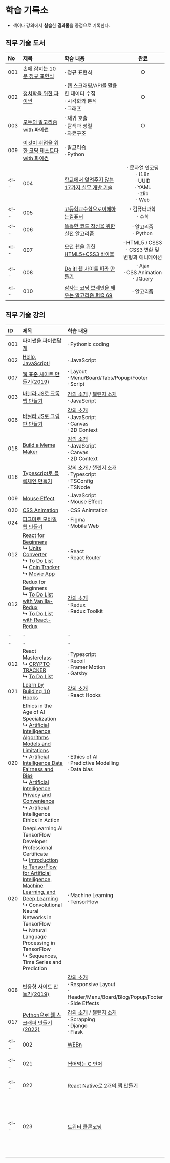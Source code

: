 # **학습 기록소**

* 책이나 강의에서 **실습**한 **결과물**을 중점으로 기록한다.

## 직무 기술 도서
|No|제목|학습 내용|완료|
|:---|:---|:---|:---:|
|001|[손에 잡히는 10분 정규 표현식](https://github.com/hwahyeon/book-learn-regex)|· 정규 표현식|○|
|002|[정치학을 위한 파이썬](https://github.com/hwahyeon/book-python-politics)|· 웹 스크래핑/API를 활용한 데이터 수집<br>· 시각화와 분석<br>· 그래프|○|
|003|[모두의 알고리즘 with 파이썬](https://github.com/hwahyeon/book-py-algoeveryone)|· 재귀 호출<br>· 탐색과 정렬<br>· 자료구조|○|
|009|[이것이 취업을 위한 코딩 테스트다 with 파이썬](https://github.com/hwahyeon/book-pycotest-guide)|· 알고리즘 <br>· Python||
<!--|004|[학교에서 알려주지 않는 17가지 실무 개발 기술](https://github.com/hwahyeon/book-17skills)|· 문자열 인코딩<br>· i18n<br>· UUID<br>· YAML<br>· zlib<br>· Web||-->
<!--|005|[고등학교수학으로이해하는컴퓨터](https://github.com/hwahyeon/book-through-math)|· 컴퓨터과학 <br>· 수학||-->
<!--|006|[똑똑한 코드 작성을 위한 실전 알고리즘](https://github.com/hwahyeon/book-learn-algo)|· 알고리즘 <br>· Python||-->
<!--|007|[모던 웹을 위한 HTML5+CSS3 바이블](https://github.com/hwahyeon/book-html5css3)|· HTML5 / CSS3 <br>· CSS3 변환 및 변형과 애니메이션||-->
<!--|008|[Do it! 웹 사이트 따라 만들기](https://github.com/hwahyeon/book-doit-website)|· Ajax <br>· CSS Animation <br>· JQuery||-->
<!--|010|[잠자는 코딩 브레인을 깨우는 알고리즘 퍼즐 69](https://github.com/hwahyeon/book-algorithms-69)|· 알고리즘||-->


## 직무 기술 강의
|ID|제목|학습 내용|완료|
|:---|:---|:---|:---:|
|001|[파이썬을 파이썬답게](https://github.com/hwahyeon/class-pylikepy)|· Pythonic coding|○|
|002|[Hello, JavaScript!](https://github.com/hwahyeon/class-hello-js)|· JavaScript|○|
|007|[웹 표준 사이트 만들기(2019)](https://github.com/hwahyeon/class-wb-stadndard)|· Layout<br>· Menu/Board/Tabs/Popup/Footer<br>· Script|○|
|003|[바닐라 JS로 크롬 앱 만들기](https://github.com/hwahyeon/js-browser)|[강의 소개](https://nomadcoders.co/javascript-for-beginners) / [챌린지 소개](https://nomadcoders.co/vanillajs-challenge)<br>· JavaScript|○<br>[ⓒ](https://nomadcoders.co/certs/4cfec4d7-7beb-4cf5-b0b9-04d7c63259f4)|
|006|[바닐라 JS로 그림판 만들기](https://github.com/hwahyeon/js-painter)|[강의 소개](https://nomadcoders.co/javascript-for-beginners-2)<br>· JavaScript<br>· Canvas<br>· 2D Context|○|
|018|[Build a Meme Maker](https://github.com/hwahyeon/js-mememake)|[강의 소개](https://nomadcoders.co/javascript-for-beginners-2)<br>· JavaScript<br>· Canvas<br>· 2D Context|○|
|016|[Typescript로 블록체인 만들기](https://github.com/hwahyeon/class-ts-blockchain)|[강의 소개](https://nomadcoders.co/typescript-for-beginners) / [챌린지 소개](https://nomadcoders.co/typescript-challenge)<br>· Typescript<br>· TSConfig<br>· TSNode|○<br>[ⓒ](https://nomadcoders.co/certs/d19dbd4f-5b7e-4e1d-a129-67dec33bec9b)|
|009|[Mouse Effect](https://github.com/hwahyeon/class-wb-mouse)|· JavaScript<br>· Mouse Effect|○|
|020|[CSS Animation](https://github.com/hwahyeon/class-wb-cssani)|· CSS Animtation|○|
|024|[피그마로 모바일 웹 만들기](https://github.com/hwahyeon/class-wb-mobile)|· Figma<br>· Mobile Web|○|
|012|[React for Beginners](https://github.com/hwahyeon/class-reactjs-beginner)<br>↳ [Units Converter](https://github.com/hwahyeon/reactjs-units-conv)<br>↳ [To Do List](https://github.com/hwahyeon/reactjs-beginner-todo)<br>↳ [Coin Tracker](https://github.com/hwahyeon/reactjs-beginner-cointrack)<br>↳ [Movie App](https://github.com/hwahyeon/reactjs-movieapp)|· React<br>· React Router|○|
|012|Redux for Beginners<br>↳ [To Do List with Vanilla-Redux](https://github.com/hwahyeon/redux-js-todolist)<br>↳ [To Do List with React-Redux](https://github.com/hwahyeon/redux-react-todolist)|[강의 소개](https://nomadcoders.co/redux-for-beginners)<br>· Redux<br>· Redux Toolkit|○|
|-|-|-|
|-|-|-|
|012|React Masterclass<br>↳ [CRYPTO TRACKER](https://github.com/hwahyeon/reactjs-cryptotracker)<br>↳ [To Do List](https://github.com/hwahyeon/reactjs-todolist)|· Typescript<br>· Recoil<br>· Framer Motion<br>· Gatsby||
|021|[Learn by Building 10 Hooks](https://github.com/hwahyeon/class-reacthooks10)|[강의 소개](https://nomadcoders.co/react-hooks-introduction)<br>· React Hooks||
|020|Ethics in the Age of AI Specialization<br>↳ [Artificial Intelligence Algorithms Models and Limitations](https://github.com/hwahyeon/class-ai-limitation/)<br>↳ [Artificial Intelligence Data Fairness and Bias](https://github.com/hwahyeon/class-ai-datafairness)<br>↳ [Artificial Intelligence Privacy and Convenience](https://github.com/hwahyeon/class-ai-privacy)<br>↳ Artificial Intelligence Ethics in Action |· Ethics of AI<br>· Predictive Modelling<br>· Data bias||
|020|DeepLearning.AI TensorFlow Developer Professional Certificate<br>↳ [Introduction to TensorFlow for Artificial Intelligence, Machine Learning, and Deep Learning](https://github.com/hwahyeon/class-intro-tf)<br>↳ Convolutional Neural Networks in TensorFlow<br>↳ Natural Language Processing in TensorFlow<br>↳ Sequences, Time Series and Prediction |· Machine Learning<br>· TensorFlow||
|008|[반응형 사이트 만들기(2019)](https://github.com/hwahyeon/class-wb-responsive)|[강의 소개](https://www.youtube.com/watch?v=52TT7SLexxE&list=PL4UVBBIc6giL7ygRa-P7UExEKqZgx4t9K)<br>· Responsive Layout<br>· Header/Menu/Board/Blog/Popup/Footer<br>· Side Effects||
|017|[Python으로 웹 스크래퍼 만들기(2022)](https://github.com/hwahyeon/py-job-scrapper)|[강의 소개](https://nomadcoders.co/python-for-beginners) / [챌린지 소개](https://nomadcoders.co/python-challenge)<br>· Scrapping<br>· Django<br>· Flask|[ⓒ](https://nomadcoders.co/certs/528f75a1-57a6-498a-94af-b2a718cf62fa)|
<!--|002|[WEBn](https://github.com/hwahyeon/Web_Open)|[강의 소개](https://opentutorials.org/course/3083)<br>· 웹 개발 전반||-->
<!--|021|[씹어먹는 C 언어](https://github.com/hwahyeon/class-modoocode-c)|· C<br>· C code optimization||-->
<!--|022|[React Native로 2개의 앱 만들기]()|[강의 소개](https://nomadcoders.co/react-native-for-beginners)<br>· React Native||-->
<!--|023|[트위터 클론코딩]()|[강의 소개](https://nomadcoders.co/nwitter)<br>· Firebase<br>· NoSQL Realtime, Query, Filter<br>· Google Cloud Storage||-->

